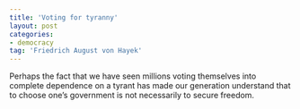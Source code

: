 ```yaml
---
title: 'Voting for tyranny'
layout: post
categories:
- democracy
tag: 'Friedrich August von Hayek'
---
```


Perhaps the fact that we have seen millions voting themselves into complete dependence on a tyrant has made our generation understand that to choose one’s government is not necessarily to secure freedom.